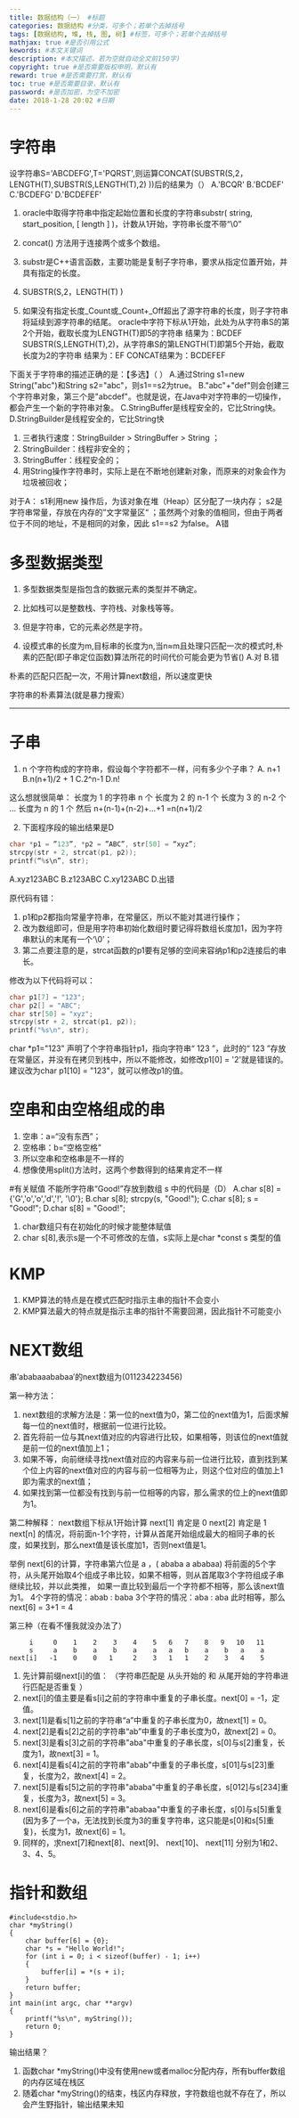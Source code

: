 ```yaml
---
title: 数据结构（一） #标题
categories: 数据结构 #分类，可多个；若单个去掉括号
tags: [数据结构, 堆, 栈, 图, 树] #标签，可多个；若单个去掉括号
mathjax: true #是否引用公式
kewords: #本文关键词
description: #本文描述，若为空就自动全文前150字)
copyright: true #是否需要版权申明，默认有
reward: true #是否需要打赏，默认有
toc: true #是否需要目录，默认有
password: #是否加密，为空不加密
date: 2018-1-28 20:02 #日期
---
```



# 字符串
设字符串S='ABCDEFG',T='PQRST',则运算CONCAT(SUBSTR(S,2，LENGTH(T),SUBSTR(S,LENGTH(T),2) ))后的结果为（）
A.'BCQR'
B.'BCDEF'
C.'BCDEFG'
D.'BCDEFEF'

1. oracle中取得字符串中指定起始位置和长度的字符串substr( string, start_position, [ length ] )，计数从1开始，字符串长度不带“\0”

2. concat() 方法用于连接两个或多个数组。 

3. substr是C++语言函数，主要功能是复制子字符串，要求从指定位置开始，并具有指定的长度。

4. SUBSTR(S,2，LENGTH(T) )
5. 如果没有指定长度_Count或_Count+_Off超出了源字符串的长度，则子字符串将延续到源字符串的结尾。
oracle中字符下标从1开始，此处为从字符串S的第2个开始，截取长度为LENGTH(T)即5的字符串
结果为：BCDEF
SUBSTR(S,LENGTH(T),2)，从字符串S的第LENGTH(T)即第5个开始，截取长度为2的字符串
结果为：EF
CONCAT结果为：BCDEFEF

下面关于字符串的描述正确的是：【多选】（ ）
A.通过String s1=new String("abc")和String s2="abc"，则s1==s2为true。
B."abc"+"def"则会创建三个字符串对象，第三个是"abcdef"。也就是说，在Java中对字符串的一切操作，都会产生一个新的字符串对象。
C.StringBuffer是线程安全的，它比String快。
D.StringBuilder是线程安全的，它比String快

1. 三者执行速度：StringBuilder > StringBuffer > String ；
2. StringBuilder：线程非安全的；
3. StringBuffer：线程安全的；
4. 用String操作字符串时，实际上是在不断地创建新对象，而原来的对象会作为垃圾被回收；

对于A： s1利用new 操作后，为该对象在堆（Heap）区分配了一块内存； s2是字符串常量，存放在内存的”文字常量区“ ；虽然两个对象的值相同，但由于两者位于不同的地址，不是相同的对象，因此 s1==s2 为false。 A错

# 多型数据类型
1. 多型数据类型是指包含的数据元素的类型并不确定。
2. 比如栈可以是整数栈、字符栈、对象栈等等。
3. 但是字符串，它的元素必然是字符。

4. 设模式串的长度为m,目标串的长度为n,当n≈m且处理只匹配一次的模式时,朴素的匹配(即子串定位函数)算法所花的时间代价可能会更为节省()
A.对
B.错

朴素的匹配只匹配一次，不用计算next数组，所以速度更快

字符串的朴素算法(就是暴力搜索）

---
# 子串
1. n 个字符构成的字符串，假设每个字符都不一样，问有多少个子串？
A. n+1
B.n(n+1)/2 + 1
C.2^n-1
D.n!

这么想就很简单：
长度为 1 的字符串 n 个
长度为 2 的 n-1 个
长度为 3 的 n-2 个
...
长度为 n 的 1 个
然后 n+(n-1)+(n-2)+...+1 =n(n+1)/2

2. 下面程序段的输出结果是D

```c
char *p1 = ”123”, *p2 = ”ABC”, str[50] = “xyz”;
strcpy(str + 2, strcat(p1, p2));
printf(“%s\n”, str);
```

A.xyz123ABC
B.z123ABC
C.xy123ABC
D.出错

原代码有错：
1. p1和p2都指向常量字符串，在常量区，所以不能对其进行操作；
2. 改为数组即可，但是用字符串初始化数组时要记得将数组长度加1，因为字符串默认的末尾有一个‘\0’；
3. 第二点要注意的是，strcat函数的p1要有足够的空间来容纳p1和p2连接后的串长。

修改为以下代码将可以：
```c
char p1[7] = "123";
char p2[] = "ABC";
char str[50] = "xyz";
strcpy(str + 2, strcat(p1, p2));
printf("%s\n", str);
```

char *p1="123" 声明了个字符串指针p1，指向字符串“ 123 ”，此时的“ 123 ”存放在常量区，并没有在拷贝到栈中，所以不能修改，如修改p1[0] = '2'就是错误的。
建议改为char p1[10] = "123"，就可以修改p1的值。

# 空串和由空格组成的串
1. 空串：a=“没有东西”；
2. 空格串：b=“空格空格”
3. 所以空串和空格串是不一样的
4. 想像使用split()方法时，这两个参数得到的结果肯定不一样

#有关赋值
不能所字符串“Good!”存放到数组 s 中的代码是（D）
A.char s[8] = {'G','o','o','d','!', '\0'};
B.char s[8];
strcpy(s, "Good!");
C.char s[8];
s = "Good!";
D.char s[8] = "Good!";

1. char数组只有在初始化的时候才能整体赋值
2. char s[8],表示s是一个不可修改的左值，s实际上是char *const s 类型的值

# KMP
1. KMP算法的特点是在模式匹配时指示主串的指针不会变小
2. KMP算法最大的特点就是指示主串的指针不需要回溯，因此指针不可能变小

# NEXT数组
串′ababaaababaa′的next数组为(011234223456)

第一种方法：
1. next数组的求解方法是：第一位的next值为0，第二位的next值为1，后面求解每一位的next值时，根据前一位进行比较。
2. 首先将前一位与其next值对应的内容进行比较，如果相等，则该位的next值就是前一位的next值加上1；
3. 如果不等，向前继续寻找next值对应的内容来与前一位进行比较，直到找到某个位上内容的next值对应的内容与前一位相等为止，则这个位对应的值加上1即为需求的next值；
4. 如果找到第一位都没有找到与前一位相等的内容，那么需求的位上的next值即为1。

第二种解释：
next数组下标从1开始计算
next[1] 肯定是 0 
next[2] 肯定是 1
next[n] 的情况，将前面n-1个字符，计算从首尾开始组成最大的相同子串的长度，如果找到，那么next值是该长度加1，否则next值是1。

举例
next[6]的计算，字符串第六位是 a ，( ababa a ababaa)
将前面的5个字符，从头尾开始取4个组成子串比较，如果不相等，则从首尾取3个字符组成子串继续比较，并以此类推， 如果一直比较到最后一个字符都不相等，那么该next值为1。
4个字符的情况：abab : baba
3个字符的情况：aba   :  aba  此时相等，那么next[6] = 3+1 = 4

第三种（在看不懂我就没办法了）

```
     i     0    1    2    3    4    5   6   7    8   9   10   11
     s     a    b    a    b    a    a   a   b    a    b   a    a  
next[i]   -1    0    0   1     2    3   1   1    2    3   4    5
```

1. 先计算前缀next[i]的值： （字符串匹配是 从头开始的 和 从尾开始的字符串进行匹配是否重复 ）
2. next[i]的值主要是看s[i]之前的字符串中重复的子串长度。next[0] = -1，定值。  
3. next[1]是看s[1]之前的字符串“a”中重复的子串长度为0，故next[1] = 0。
4. next[2]是看s[2]之前的字符串“ab”中重复的子串长度为0，故next[2] = 0。
5. next[3]是看s[3]之前的字符串"aba"中重复的子串长度，s[0]与s[2]重复，长度为1，故next[3] = 1。
6. next[4]是看s[4]之前的字符串"abab"中重复的子串长度，s[01]与s[23]重复，长度为2，故next[4] = 2。
7. next[5]是看s[5]之前的字符串"ababa"中重复的子串长度，s[012]与s[234]重复，长度为3，故next[5] = 3。
8. next[6]是看s[6]之前的字符串"ababaa"中重复的子串长度，s[0]与s[5]重复(因为多了一个a，无法找到长度为3的重复字符串，这只能是s[0]和s[5]重复)，长度为1，故next[6] = 1。
9. 同样的，求next[7]和next[8]、next[9]、 next[10]、 next[11] 分别为1和2、3、4、5。

# 指针和数组
```
#include<stdio.h>
char *myString()
{
    char buffer[6] = {0};
    char *s = "Hello World!";
    for (int i = 0; i < sizeof(buffer) - 1; i++)
    {
        buffer[i] = *(s + i);
    }
    return buffer;
}
int main(int argc, char **argv)
{
    printf("%s\n", myString());
    return 0;
}
```
输出结果？

1. 函数char *myString()中没有使用new或者malloc分配内存，所有buffer数组的内存区域在栈区
2. 随着char *myString()的结束，栈区内存释放，字符数组也就不存在了，所以会产生野指针，输出结果未知 
